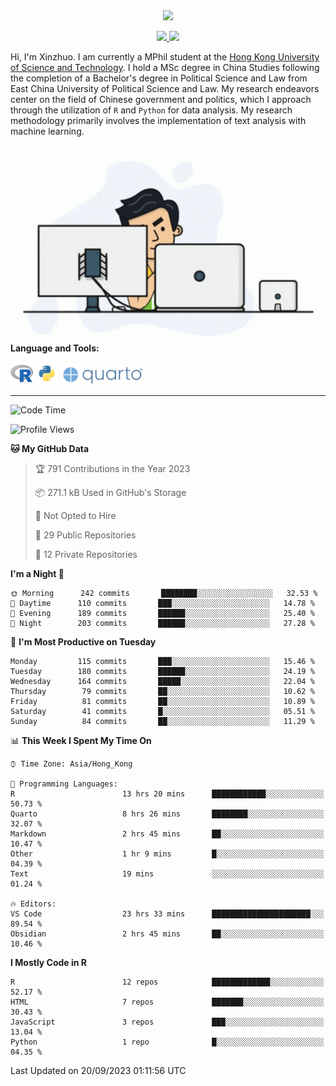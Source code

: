 <div align='center'>
<img src='https://readme-typing-svg.herokuapp.com?font=Lora&color=4d3900&center=true&lines=HKUST+Mphil+in+SOSC;Focus+on+China;Code+for+PoliSci'/>
</div>

<p align='center'>
 <a href='https://www.linkedin.com/in/xinzhuo-huang-5161011ba/' target='_blank'>
        <img src='https://img.shields.io/badge/linkedin%20-%230077B5.svg?&style=for-the-badge&logo=linkedin&logoColor=white'/>
    </a>
 <a href='https://twitter.com/HsinchoH' target='_blank'>
        <img src='https://img.shields.io/badge/Twitter-1DA1F2?style=for-the-badge&logo=twitter&logoColor=white'/>
    </a>
    </p>
    
Hi, I'm Xinzhuo. I am currently a MPhil student at the [Hong Kong University of Science and Technology](https://sosc.hkust.edu.hk/node/613). I hold a MSc degree in China Studies following the completion of a Bachelor's degree in Political Science and Law from East China University of Political Science and Law. My research endeavors center on the field of Chinese government and politics, which I approach through the utilization of `R` and `Python` for data analysis. My research methodology primarily involves the implementation of text analysis with machine learning.




<img align='right' src="https://github.com/xinzhuohkust/xinzhuohkust/blob/main/programmer.gif" width="590">



**Language and Tools:**  

<code><img height="36" src="https://raw.githubusercontent.com/github/explore/80688e429a7d4ef2fca1e82350fe8e3517d3494d/topics/r/r.png"></code>
<code><img height="36" src="https://raw.githubusercontent.com/github/explore/80688e429a7d4ef2fca1e82350fe8e3517d3494d/topics/python/python.png"></code>
<code><img height="32" src="https://github.com/quarto-dev/quarto-r/blob/main/man/figures/quarto.png"></code>

---
<!--START_SECTION:waka-->
![Code Time](http://img.shields.io/badge/Code%20Time-928%20hrs%2046%20mins-blue)

![Profile Views](http://img.shields.io/badge/Profile%20Views-1-blue)

**🐱 My GitHub Data** 

> 🏆 791 Contributions in the Year 2023
 > 
> 📦 271.1 kB Used in GitHub's Storage 
 > 
> 🚫 Not Opted to Hire
 > 
> 📜 29 Public Repositories 
 > 
> 🔑 12 Private Repositories  
 > 
**I'm a Night 🦉** 

```text
🌞 Morning      242 commits       ████████░░░░░░░░░░░░░░░░░   32.53 % 
🌆 Daytime      110 commits       ███░░░░░░░░░░░░░░░░░░░░░░   14.78 % 
🌃 Evening      189 commits       ██████░░░░░░░░░░░░░░░░░░░   25.40 % 
🌙 Night        203 commits       ██████░░░░░░░░░░░░░░░░░░░   27.28 % 

```
📅 **I'm Most Productive on Tuesday** 

```text
Monday         115 commits       ███░░░░░░░░░░░░░░░░░░░░░░   15.46 % 
Tuesday        180 commits       ██████░░░░░░░░░░░░░░░░░░░   24.19 % 
Wednesday      164 commits       █████░░░░░░░░░░░░░░░░░░░░   22.04 % 
Thursday        79 commits       ██░░░░░░░░░░░░░░░░░░░░░░░   10.62 % 
Friday          81 commits       ██░░░░░░░░░░░░░░░░░░░░░░░   10.89 % 
Saturday        41 commits       █░░░░░░░░░░░░░░░░░░░░░░░░   05.51 % 
Sunday          84 commits       ██░░░░░░░░░░░░░░░░░░░░░░░   11.29 % 

```


📊 **This Week I Spent My Time On** 

```text
⌚︎ Time Zone: Asia/Hong_Kong

💬 Programming Languages: 
R                        13 hrs 20 mins      ████████████░░░░░░░░░░░░░   50.73 % 
Quarto                   8 hrs 26 mins       ████████░░░░░░░░░░░░░░░░░   32.07 % 
Markdown                 2 hrs 45 mins       ██░░░░░░░░░░░░░░░░░░░░░░░   10.47 % 
Other                    1 hr 9 mins         █░░░░░░░░░░░░░░░░░░░░░░░░   04.39 % 
Text                     19 mins             ░░░░░░░░░░░░░░░░░░░░░░░░░   01.24 % 

🔥 Editors: 
VS Code                  23 hrs 33 mins      ██████████████████████░░░   89.54 % 
Obsidian                 2 hrs 45 mins       ██░░░░░░░░░░░░░░░░░░░░░░░   10.46 % 

```

**I Mostly Code in R** 

```text
R                        12 repos            █████████████░░░░░░░░░░░░   52.17 % 
HTML                     7 repos             ███████░░░░░░░░░░░░░░░░░░   30.43 % 
JavaScript               3 repos             ███░░░░░░░░░░░░░░░░░░░░░░   13.04 % 
Python                   1 repo              █░░░░░░░░░░░░░░░░░░░░░░░░   04.35 % 

```



 Last Updated on 20/09/2023 01:11:56 UTC
<!--END_SECTION:waka-->
    
    
    
    
    
    
    
    

